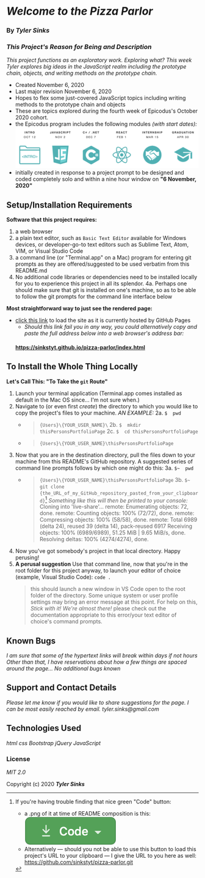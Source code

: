 # _Welcome to the Pizza Parlor_

### By _**Tyler Sinks**_

### _This Project's Reason for Being and Description_
_This project functions as an exploratory work. Exploring what? This week Tyler explores big ideas in the JavaScript realm including the prototype chain, objects, and writing methods on the prototype chain._
* Created November 6, 2020
* Last major revision November 6, 2020
* Hopes to flex some just-covered JavaScript topics including writing methods to the prototype chain and objects
* These are topics explored during the fourth week of Epicodus's October 2020 cohort.
* the Epicodus program includes the following modules *(with start dates):*
![A portion of a screenshot from the Epicodus website describing my particular cohort](img/EpicodusModules.png)
* initially created in response to a project prompt to be designed and coded completely solo and within a nine hour window on **"6 November, 2020"**

## Setup/Installation Requirements

**Software that this project requires:**
1. a web browser
2. a plain text editor, such as `Basic Text Editor` available for Windows devices, or developer-go-to text editors such as Sublime Text, Atom, VIM, or Visual Studio Code
3. a command line (or "Terminal.app" on a Mac) program for entering git prompts as they are offered/suggested to be used verbatim from this README.md
4. No additional code libraries or dependencies need to be installed locally for you to experience this project in all its splendor.
    4a. Perhaps one should make sure that git is installed on one's machine, so as to be able to follow the git prompts for the command line interface below

**Most straightforward way to just see the rendered page:**
* [click this link](https://sinkstyt.github.io/pizza-parlor/index.html) to load the site as it is currently hosted by GitHub Pages
    * _Should this link fail you in any way, you could alternatively copy and paste the full address below into a web browser's address bar:_
    #### https://sinkstyt.github.io/pizza-parlor/index.html ####

## To Install the Whole Thing Locally

**Let's Call This: "To Take the `git` Route"**
1. Launch your terminal application (Terminal.app comes installed as default in the Mac OS since... I'm not sure when.)
2. Navigate to (or even first _create_) the directory to which you would like to copy the project's files to your machine. _AN EXAMPLE:_
    2a. `$  pwd`
    * > `{Users}\{YOUR_USER_NAME}\`
    2b. `$  mkdir thisPersonsPortfolioPage`
    2c. `$  cd thisPersonsPortfolioPage`
    * > `{Users}\{YOUR_USER_NAME}\thisPersonsPortfolioPage`
3. Now that you are in the destination directory, pull the files down to your machine from this README's GitHub repository. A suggested series of command line prompts follows by which one might do this:
    3a. `$~  pwd`
    * > `{Users}\{YOUR_USER_NAME}\thisPersonsPortfolioPage`
    3b. `$~  git clone {the_URL_of_my_GitHub_repository_pasted_from_your_clipboard}`[^bignote]
        _Something like this will then be printed to your console:_
        > Cloning into 'live-share'...
        > remote: Enumerating objects: 72, done.
        > remote: Counting objects: 100% (72/72), done.
        > remote: Compressing objects: 100% (58/58), done.
        > remote: Total 6989 (delta 24), reused 39 (delta 14), pack-reused 6917
        > Receiving objects: 100% (6989/6989), 51.25 MiB | 9.65 MiB/s, done.
        > Resolving deltas: 100% (4274/4274), done.
4. Now you've got somebody's project in that local directory. Happy perusing!
5. **A perusal suggestion** Use that command line, now that you're in the root folder for this project anyway, to launch your editor of choice (example, Visual Studio Code):
    `code .`
    > this should launch a new window in VS Code open to the root folder of the directory. Some unique system or user profile settings may bring an error message at this point. For help on this, _Stick with it! We're almost there!_ please check out the documentation appropriate to this error/your text editor of choice's command prompts.

## Known Bugs

_I am sure that some of the hypertext links will break within days if not hours_
_Other than that, I have reservations about how a few things are spaced around the page..._
_No additional bugs known_

## Support and Contact Details

_Please let me know if you would like to share suggestions for the page. I can be most easily reached by email._
_tyler.sinks@gmail.com_

## Technologies Used

_html_
_css_
_Bootstrap_
_jQuery_
_JavaScript_

### License

*MIT 2.0*

Copyright (c) 2020 **_Tyler Sinks_**

[^bignote]: If you're having trouble finding that nice green "Code" button:
    * a .png of it at time of README composition is this: ![the green Code button seen near the top right of any repository hosted on GitHub](img/greenCodeButton.png)
    * Alternatively &mdash; should you not be able to use this button to load this project's URL to your clipboard &mdash; I give the URL to you here as well:
    https://github.com/sinkstyt/pizza-parlor.git